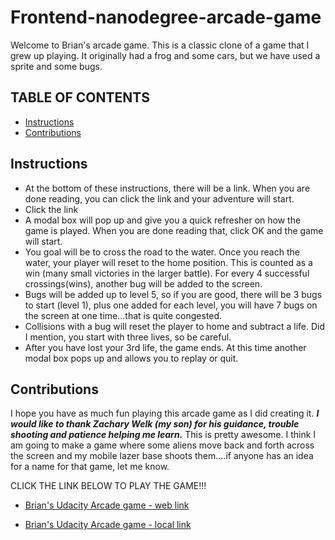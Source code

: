 # Frontend-nanodegree-arcade-game

Welcome to Brian's arcade game. This is a classic clone of a game that I grew up playing. It originally had a frog and some cars, but we have used a sprite and some bugs.

## TABLE OF CONTENTS

* [Instructions](#instructions)
* [Contributions](#contributions)

## Instructions

* At the bottom of these instructions, there will be a link. When you are done reading, you can click the link and your adventure will start.
* Click the link
* A modal box will pop up and give you a quick refresher on how the game is played. When you are done reading that, click OK and the game will start.
* You goal will be to cross the road to the water. Once you reach the water, your player will reset to the home position. This is counted as a win (many small victories in the larger battle). For every 4 successful crossings(wins), another bug will be added to the screen.
* Bugs will be added up to level 5, so if you are good, there will be 3 bugs to start (level 1), plus one added for each level, you will have 7 bugs on the screen at one time...that is quite congested.
* Collisions with a bug will reset the player to home and subtract a life. Did I mention, you start with three lives, so be careful.
* After you have lost your 3rd life, the game ends. At this time another modal box pops up and allows you to replay or quit.

## Contributions

I hope you have as much fun playing this arcade game as I did creating it. ***I would like to thank Zachary Welk (my son) for his guidance, trouble shooting and patience helping me learn.*** This is pretty awesome. I think I am going to make a game where some aliens move back and forth across the screen and my mobile lazer base shoots them....if anyone has an idea for a name for that game, let me know.

CLICK THE LINK BELOW TO PLAY THE GAME!!!

* [Brian's Udacity Arcade game - web link](http://htmlpreview.github.io/?https://github.com/BRWelk/frontend-nanodegree-arcade-game_BW/blob/master/index.html)

* [Brian's Udacity Arcade game - local link](https://github.com/BRWelk/frontend-nanodegree-arcade-game_BW/archive/master.zip)
